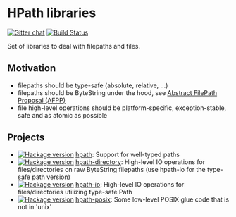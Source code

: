 # HPath libraries

[![Gitter chat](https://badges.gitter.im/Join%20Chat.svg)](https://gitter.im/hasufell/hpath?utm_source=badge&utm_medium=badge&utm_campaign=pr-badge&utm_content=badge) [![Build Status](https://api.travis-ci.org/hasufell/hpath.png?branch=master)](http://travis-ci.org/hasufell/hpath)

Set of libraries to deal with filepaths and files.

## Motivation

* filepaths should be type-safe (absolute, relative, ...)
* filepaths should be ByteString under the hood, see [Abstract FilePath Proposal (AFPP)](https://gitlab.haskell.org/ghc/ghc/wikis/proposal/abstract-file-path)
* file high-level operations should be platform-specific, exception-stable, safe and as atomic as possible

## Projects

* [![Hackage version](https://img.shields.io/hackage/v/hpath.svg?label=Hackage)](https://hackage.haskell.org/package/hpath) [hpath](./hpath): Support for well-typed paths
* [![Hackage version](https://img.shields.io/hackage/v/hpath-directory.svg?label=Hackage)](https://hackage.haskell.org/package/hpath-directory) [hpath-directory](./hpath-directory): High-level IO operations for files/directories on raw ByteString filepaths (use hpath-io for the type-safe path version)
* [![Hackage version](https://img.shields.io/hackage/v/hpath-io.svg?label=Hackage)](https://hackage.haskell.org/package/hpath-io) [hpath-io](./hpath-io): High-level IO operations for files/directories utilizing type-safe Path
* [![Hackage version](https://img.shields.io/hackage/v/hpath-posix.svg?label=Hackage)](https://hackage.haskell.org/package/hpath-posix) [hpath-posix](./hpath-posix): Some low-level POSIX glue code that is not in 'unix'
